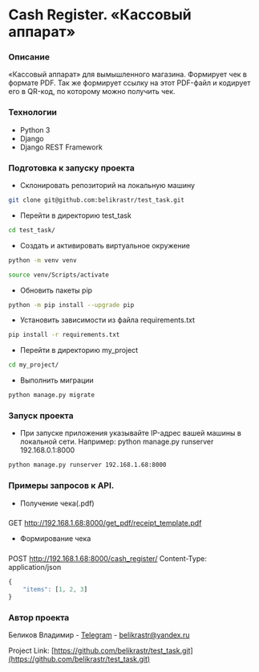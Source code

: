 # Cash Register. «Кассовый аппарат»
### Описание
«Кассовый аппарат» для вымышленного магазина. Формирует чек в формате PDF. Так же формирует ссылку на этот PDF-файл и кодирует его в QR-код, по которому можно получить чек.

### Технологии
- Python 3 
- Django 
- Django REST Framework

### Подготовка к запуску проекта
- Склонировать репозиторий на локальную машину
```bash
git clone git@github.com:belikrastr/test_task.git
```
- Перейти в директорию test_task
```bash
cd test_task/
```
- Cоздать и активировать виртуальное окружение
```bash
python -m venv venv
```
```bash
source venv/Scripts/activate
```
- Обновить пакеты pip
```bash
python -m pip install --upgrade pip
```
- Установить зависимости из файла requirements.txt
```bash
pip install -r requirements.txt
```
- Перейти в директорию my_project
```bash
cd my_project/
```
- Выполнить миграции
```bash
python manage.py migrate
```


### Запуск проекта 
- При запуске приложения указывайте IP-адрес вашей машины в локальной сети. Например: python manage.py runserver 192.168.0.1:8000
```bash
python manage.py runserver 192.168.1.68:8000
```

### Примеры запросов к API.
- Получение чека(.pdf)
###
GET http://192.168.1.68:8000/get_pdf/receipt_template.pdf


- Формирование чека
###
POST http://192.168.1.68:8000/cash_register/
Content-Type: application/json
```js
{
	"items": [1, 2, 3]
}
```

### Автор проекта
Беликов Владимир - [Telegram](https://t.me/belikrastr) - belikrastr@yandex.ru

Project Link: [https://github.com/belikrastr/test_task.git](https://github.com/belikrastr/test_task.git)
